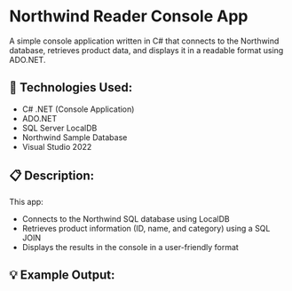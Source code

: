 # Northwind Reader Console App

A simple console application written in C# that connects to the Northwind database, retrieves product data, and displays it in a readable format using ADO.NET.

## 🧰 Technologies Used:
- C# .NET (Console Application)
- ADO.NET
- SQL Server LocalDB
- Northwind Sample Database
- Visual Studio 2022

## 📋 Description:
This app:
- Connects to the Northwind SQL database using LocalDB
- Retrieves product information (ID, name, and category) using a SQL JOIN
- Displays the results in the console in a user-friendly format

## 💡 Example Output:
